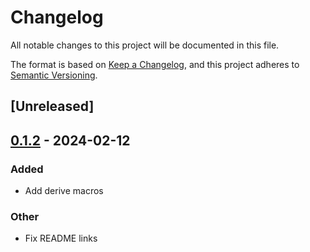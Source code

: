 # Changelog
All notable changes to this project will be documented in this file.

The format is based on [Keep a Changelog](https://keepachangelog.com/en/1.0.0/),
and this project adheres to [Semantic Versioning](https://semver.org/spec/v2.0.0.html).

## [Unreleased]

## [0.1.2](https://github.com/BroderickCarlin/regiface/compare/regiface-v0.1.1...regiface-v0.1.2) - 2024-02-12

### Added
- Add derive macros

### Other
- Fix README links
